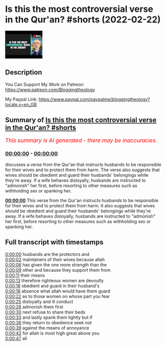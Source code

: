 # Is this the most controversial verse in the Qur'an? #shorts (2022-02-22)

![alt Is this the most controversial verse in the Qur'an? #shorts](kofEZyh678w.jpg "Is this the most controversial verse in the Qur'an? #shorts")

## Description

You Can Support My Work on Patreon:
https://www.patreon.com/Bloggingtheology

My Paypal Link: 
https://www.paypal.com/paypalme/bloggingtheology?locale.x=en_GB

## Summary of [Is this the most controversial verse in the Qur'an? #shorts](https://www.youtube.com/watch?v=kofEZyh678w)


*<span style="color:red; font-size:125%">This summary is AI generated - there may be inaccuracies</span>. [](/)*

### [00:00:00](https://www.youtube.com/watch?v=kofEZyh678w&t=0) - [00:00:00](https://www.youtube.com/watch?v=kofEZyh678w&t=0)

 discusses a verse from the Qur'an that instructs husbands to be responsible for their wives and to protect them from harm. The verse also suggests that wives should be obedient and guard their husbands' belongings while they're away. If a wife behaves disloyally, husbands are instructed to "admonish" her first, before resorting to other measures such as withholding sex or spanking her.

**[00:00:00](https://www.youtube.com/watch?v=kofEZyh678w&t=0)** This verse from the Qur'an instructs husbands to be responsible for their wives and to protect them from harm. It also suggests that wives should be obedient and guard their husbands' belongings while they're away. If a wife behaves disloyally, husbands are instructed to "admonish" her first, before resorting to other measures such as withholding sex or spanking her.

## Full transcript with timestamps

[0:00:00](https://youtu.be/kofEZyh678w?t=0) husbands are the protectors and  
[0:00:02](https://youtu.be/kofEZyh678w?t=2) maintainers of their wives because allah  
[0:00:06](https://youtu.be/kofEZyh678w?t=6) has given the one more strength than the  
[0:00:09](https://youtu.be/kofEZyh678w?t=9) other and because they support them from  
[0:00:11](https://youtu.be/kofEZyh678w?t=11) their means  
[0:00:13](https://youtu.be/kofEZyh678w?t=13) therefore righteous women are devoutly  
[0:00:16](https://youtu.be/kofEZyh678w?t=16) obedient and guard in their husband's  
[0:00:18](https://youtu.be/kofEZyh678w?t=18) absence what allah would have them guard  
[0:00:22](https://youtu.be/kofEZyh678w?t=22) as to those women on whose part you fear  
[0:00:25](https://youtu.be/kofEZyh678w?t=25) disloyalty and ill conduct  
[0:00:28](https://youtu.be/kofEZyh678w?t=28) admonish them first  
[0:00:30](https://youtu.be/kofEZyh678w?t=30) next refuse to share their beds  
[0:00:33](https://youtu.be/kofEZyh678w?t=33) and lastly spank them lightly but if  
[0:00:36](https://youtu.be/kofEZyh678w?t=36) they return to obedience seek not  
[0:00:39](https://youtu.be/kofEZyh678w?t=39) against the means of annoyance  
[0:00:42](https://youtu.be/kofEZyh678w?t=42) for allah is most high great above you  
[0:00:47](https://youtu.be/kofEZyh678w?t=47) all  
